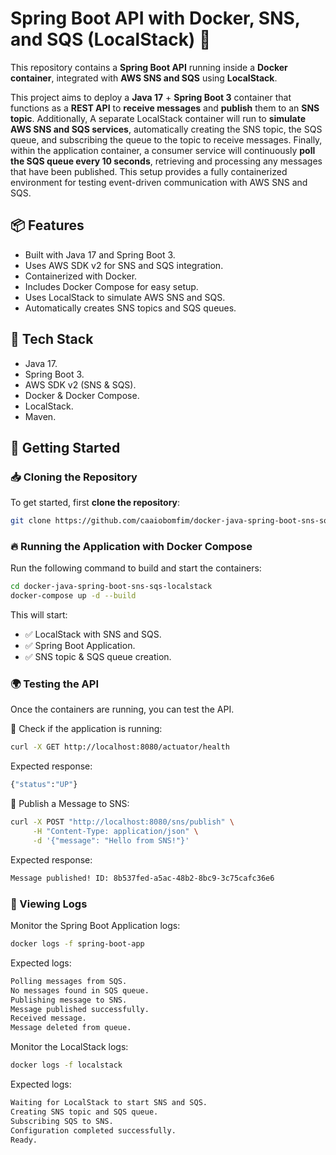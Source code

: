 # Spring Boot API with Docker, SNS, and SQS (LocalStack) 🚀

This repository contains a **Spring Boot API** running inside a **Docker container**, integrated with **AWS SNS and SQS** using **LocalStack**.

This project aims to deploy a **Java 17** + **Spring Boot 3** container that functions as a **REST API** to **receive messages** and **publish** them to an **SNS topic**. Additionally, A separate LocalStack container will run to **simulate AWS SNS and SQS services**, automatically creating the SNS topic, the SQS queue, and subscribing the queue to the topic to receive messages. Finally, within the application container, a consumer service will continuously **poll the SQS queue every 10 seconds**, retrieving and processing any messages that have been published. This setup provides a fully containerized environment for testing event-driven communication with AWS SNS and SQS.

## 📦 Features
- Built with Java 17 and Spring Boot 3.
- Uses AWS SDK v2 for SNS and SQS integration.
- Containerized with Docker.
- Includes Docker Compose for easy setup.
- Uses LocalStack to simulate AWS SNS and SQS.
- Automatically creates SNS topics and SQS queues.

## 🔧 Tech Stack
- Java 17.
- Spring Boot 3.
- AWS SDK v2 (SNS & SQS).
- Docker & Docker Compose.
- LocalStack.
- Maven.

## 🚀 Getting Started

### 📥 **Cloning the Repository**
To get started, first **clone the repository**:

```sh
git clone https://github.com/caaiobomfim/docker-java-spring-boot-sns-sqs-localstack.git
```

### 🔥 Running the Application with Docker Compose
Run the following command to build and start the containers:

```sh
cd docker-java-spring-boot-sns-sqs-localstack
docker-compose up -d --build
```

This will start:
- ✅ LocalStack with SNS and SQS.
- ✅ Spring Boot Application.
- ✅ SNS topic & SQS queue creation.

### 🌍 Testing the API
Once the containers are running, you can test the API.

📌 Check if the application is running:

```sh
curl -X GET http://localhost:8080/actuator/health
```

Expected response:

```sh
{"status":"UP"}
```

📌 Publish a Message to SNS:

```sh
curl -X POST "http://localhost:8080/sns/publish" \
     -H "Content-Type: application/json" \
     -d '{"message": "Hello from SNS!"}'
```

Expected response:

```sh
Message published! ID: 8b537fed-a5ac-48b2-8bc9-3c75cafc36e6
```

### 📜 Viewing Logs

Monitor the Spring Boot Application logs:

```sh
docker logs -f spring-boot-app
```

Expected logs:

```sh
Polling messages from SQS.
No messages found in SQS queue.
Publishing message to SNS.
Message published successfully.
Received message.
Message deleted from queue.
```

Monitor the LocalStack logs:

```sh
docker logs -f localstack
```

Expected logs:

```sh
Waiting for LocalStack to start SNS and SQS. 
Creating SNS topic and SQS queue. 
Subscribing SQS to SNS. 
Configuration completed successfully.
Ready.
```